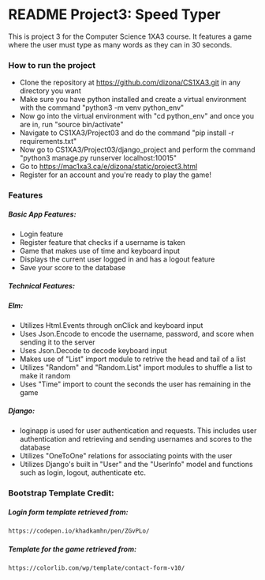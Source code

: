 # README Project3: Speed Typer
This is project 3 for the Computer Science 1XA3 course. It features a game where the user must type as many words as they can in 30 seconds.
### How to run the project
- Clone the repository at https://github.com/dizona/CS1XA3.git in any directory you want
-  Make sure you have python installed and create a virtual environment with the command 
"python3 -m venv python_env"
- Now go into the virtual environment with "cd python_env" and once you are in, run
"source bin/activate"
- Navigate to CS1XA3/Project03 and do the command "pip install -r requirements.txt"
-  Now go to CS1XA3/Project03/django_project and perform the command 
"python3 manage.py runserver localhost:10015"
- Go to https://mac1xa3.ca/e/dizona/static/project3.html
- Register for an account and you're ready to play the game!
### Features
##### Basic App Features:
- Login feature
- Register feature that checks if a username is taken
- Game that makes use of time and keyboard input
- Displays the current user logged in and has a logout feature
- Save your score to the database 
##### Technical Features:
##### Elm:
- Utilizes Html.Events through onClick and keyboard input
- Uses Json.Encode to encode the username, password, and score when sending it to the server
- Uses Json.Decode to decode keyboard input
- Makes use of "List" import module to retrive the head and tail of a list
- Utilizes "Random" and "Random.List" import modules to shuffle a list to make it random
- Uses "Time" import to count the seconds the user has remaining in the game
##### Django:
- loginapp is used for user authentication and requests. This includes user authentication and retrieving and sending usernames and scores to the database
- Utilizes "OneToOne" relations for associating points with the user
- Utilizes Django's built in "User" and the "UserInfo" model and functions such as login, logout, authenticate etc.
### Bootstrap Template Credit: 
##### Login form template retrieved from:
```sh
https://codepen.io/khadkamhn/pen/ZGvPLo/
```
##### Template for the game retrieved from:
```sh
https://colorlib.com/wp/template/contact-form-v10/
```


